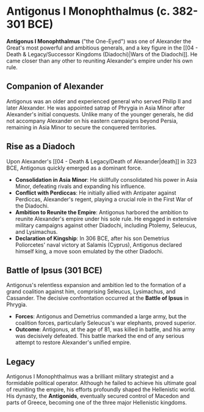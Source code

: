 # Antigonus I Monophthalmus (c. 382-301 BCE)

**Antigonus I Monophthalmus** ("the One-Eyed") was one of Alexander the Great's most powerful and ambitious generals, and a key figure in the [[04 - Death & Legacy/Successor Kingdoms (Diadochi)|Wars of the Diadochi]]. He came closer than any other to reuniting Alexander's empire under his own rule.

## Companion of Alexander

Antigonus was an older and experienced general who served Philip II and later Alexander. He was appointed satrap of Phrygia in Asia Minor after Alexander's initial conquests. Unlike many of the younger generals, he did not accompany Alexander on his eastern campaigns beyond Persia, remaining in Asia Minor to secure the conquered territories.

## Rise as a Diadoch

Upon Alexander's [[04 - Death & Legacy/Death of Alexander|death]] in 323 BCE, Antigonus quickly emerged as a dominant force.

*   **Consolidation in Asia Minor**: He skillfully consolidated his power in Asia Minor, defeating rivals and expanding his influence.
*   **Conflict with Perdiccas**: He initially allied with Antipater against Perdiccas, Alexander's regent, playing a crucial role in the First War of the Diadochi.
*   **Ambition to Reunite the Empire**: Antigonus harbored the ambition to reunite Alexander's empire under his sole rule. He engaged in extensive military campaigns against other Diadochi, including Ptolemy, Seleucus, and Lysimachus.
*   **Declaration of Kingship**: In 306 BCE, after his son Demetrius Poliorcetes' naval victory at Salamis (Cyprus), Antigonus declared himself king, a move soon emulated by the other Diadochi.

## Battle of Ipsus (301 BCE)

Antigonus's relentless expansion and ambition led to the formation of a grand coalition against him, comprising Seleucus, Lysimachus, and Cassander. The decisive confrontation occurred at the **Battle of Ipsus** in Phrygia.

*   **Forces**: Antigonus and Demetrius commanded a large army, but the coalition forces, particularly Seleucus's war elephants, proved superior.
*   **Outcome**: Antigonus, at the age of 81, was killed in battle, and his army was decisively defeated. This battle marked the end of any serious attempt to restore Alexander's unified empire.

## Legacy

Antigonus I Monophthalmus was a brilliant military strategist and a formidable political operator. Although he failed to achieve his ultimate goal of reuniting the empire, his efforts profoundly shaped the Hellenistic world. His dynasty, the **Antigonids**, eventually secured control of Macedon and parts of Greece, becoming one of the three major Hellenistic kingdoms.